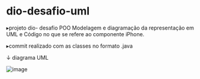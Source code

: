 # dio-desafio-uml
▸projeto dio- desafio POO Modelagem e diagramação da representação em UML e Código no que se refere ao componente iPhone.

▸commit realizado com as classes no formato .java

↓ diagrama UML

![image](https://github.com/lieutaudb/dio-desafio-uml/assets/101945996/c73b1250-ea7e-4d7e-a05c-e19914e64c3e)
